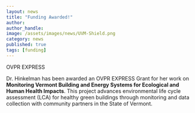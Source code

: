 ```yaml
---
layout: news
title: "Funding Awarded!"
author: 
author_handle: 
image: /assets/images/news/UVM-Shield.png
category: news
published: true
tags: [funding]
---
```


<div class="bigspacer"></div>
<div class="head">OVPR EXPRESS</div>
<div class="spacer"></div>

Dr. Hinkelman has been awarded an OVPR EXPRESS Grant for her work on **Monitoring Vermont Building and Energy Systems for Ecological and Human Health Impacts**. This project advances environmental life cycle assessment (LCA) for healthy green buildings through monitoring and data collection with community partners in the State of Vermont. 


